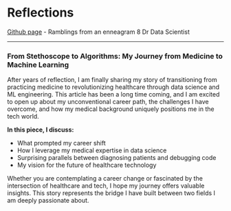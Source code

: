 # Reflections
[Github page](https://yxmauw.github.io/dr-data-scientist/) - Ramblings from an enneagram 8 Dr Data Scientist

---

### From Stethoscope to Algorithms: My Journey from Medicine to Machine Learning

After years of reflection, I am finally sharing my story of transitioning from practicing medicine to revolutionizing healthcare through data science and ML engineering. This article has been a long time coming, and I am excited to open up about my unconventional career path, the challenges I have overcome, and how my medical background uniquely positions me in the tech world.

__In this piece, I discuss:__
* What prompted my career shift
* How I leverage my medical expertise in data science
* Surprising parallels between diagnosing patients and debugging code
* My vision for the future of healthcare technology

Whether you are contemplating a career change or fascinated by the intersection of healthcare and tech, I hope my journey offers valuable insights. This story represents the bridge I have built between two fields I am deeply passionate about.
